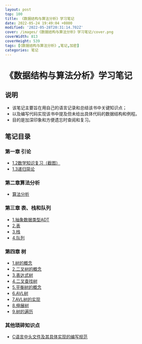 ```yaml
---
layout: post
top: 100
title: 《数据结构与算法分析》学习笔记
date: 2022-05-24 19:49:04 +0800
modified: '2022-05-28T20:31:14.702Z'
cover: /images/《数据结构与算法分析》学习笔记/cover.png
coverWidth: 813
coverHeight: 539
tags: [《数据结构与算法分析》,笔记,加密]
categories: 笔记
---
```




# 《数据结构与算法分析》学习笔记

## 说明
* 该笔记主要旨在用自己的语言记录和总结该书中关键知识点；
* 以及编写代码实现该书中提及但未给出具体代码的数据结构和例程。
* 目的是加深印象和方便遗忘时查阅和复习。

## 笔记目录

### 第一章 引论
+ [1.2数学知识复习（截图）](/article/《数据结构与算法分析》学习笔记/第1章_1.2数学知识复习（截图）)
+ [1.3递归简论](/article/《数据结构与算法分析》学习笔记/第1章_1.3递归简论)

### 第二章算法分析
+ [算法分析](/article/《数据结构与算法分析》学习笔记/第2章_算法分析)

### 第三章 表、栈和队列
+ [1.抽象数据类型ADT](/article/《数据结构与算法分析》学习笔记/第3章_1.抽象数据类型ADT)
+ [2.表](/article/《数据结构与算法分析》学习笔记/第3章_2.表)
+ [3.栈](/article/《数据结构与算法分析》学习笔记/第3章_3.栈)
+ [4.队列](/article/《数据结构与算法分析》学习笔记/第3章_4.队列)

### 第四章 树
+ [1.树的概念](/article/《数据结构与算法分析》学习笔记/第4章_1.树的概念)
+ [2.二叉树的概念](/article/《数据结构与算法分析》学习笔记/第4章_2.二叉树的概念)
+ [3.表达式树](/article/《数据结构与算法分析》学习笔记/第4章_3.表达式树)
+ [4.二叉查找树](/article/《数据结构与算法分析》学习笔记/第4章_4.二叉查找树)
+ [5.平衡树的概念](/article/《数据结构与算法分析》学习笔记/第4章_5.平衡树的概念)
+ [6.AVL树](/article/《数据结构与算法分析》学习笔记/第4章_6.AVL树)
+ [7.AVL树的实现](/article/《数据结构与算法分析》学习笔记/第4章_7.AVL树的实现)
+ [8.伸展树](/article/《数据结构与算法分析》学习笔记/第4章_8.伸展树)
+ [9.树的遍历](/article/《数据结构与算法分析》学习笔记/第4章_9.树的遍历)

### 其他琐碎知识点
+ [C语言中头文件及其具体实现的编写规范](/article/《数据结构与算法分析》学习笔记/C语言中头文件及其具体实现的编写规范)


<!-- ```
目录附加内容：
top: 10
layout: post
tags: [《数据结构与算法分析》,笔记]
categories: 笔记
date: 2022-05-24 19:49:04 +0800
所有笔记和目录附加封面：
cover: ./images/《数据结构与算法分析》学习笔记/cover.png
coverWidth: 813
coverHeight: 539
coverWidth: 813
coverHeight: 539
``` -->
